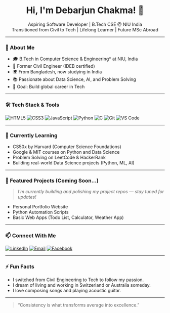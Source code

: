<h1 align="center">Hi, I'm Debarjun Chakma! 👋</h1>
<p align="center">
  Aspiring Software Developer | B.Tech CSE @ NIU India <br/>
  Transitioned from Civil to Tech | Lifelong Learner | Future MSc Abroad
</p>

---

### 🚀 About Me
- 🎓 B.Tech in Computer Science & Engineering* at NIU, India  
- 🔧 Former Civil Engineer (IDEB certified)  
- 🌍 From Bangladesh, now studying in India  
- 📚 Passionate about Data Science, AI, and Problem Solving  
- 🎯 Goal: Build global career in Tech

---

### 🛠 Tech Stack & Tools
![HTML5](https://img.shields.io/badge/-HTML5-E34F26?style=flat&logo=html5&logoColor=white)
![CSS3](https://img.shields.io/badge/-CSS3-1572B6?style=flat&logo=css3)
![JavaScript](https://img.shields.io/badge/-JavaScript-F7DF1E?style=flat&logo=javascript&logoColor=black)
![Python](https://img.shields.io/badge/-Python-3776AB?style=flat&logo=python&logoColor=white)
![C](https://img.shields.io/badge/-C-00599C?style=flat&logo=c&logoColor=white)
![Git](https://img.shields.io/badge/-Git-F05032?style=flat&logo=git&logoColor=white)
![VS Code](https://img.shields.io/badge/-VSCode-007ACC?style=flat&logo=visual-studio-code)

---

### 🌱 Currently Learning
- CS50x by Harvard (Computer Science Foundations)
- Google & MIT courses on Python and Data Science
- Problem Solving on LeetCode & HackerRank
- Building real-world Data Science projects (Python, ML, AI)

---

### 📂 Featured Projects (Coming Soon...)
> *I’m currently building and polishing my project repos — stay tuned for updates!*
- Personal Portfolio Website
- Python Automation Scripts
- Basic Web Apps (Todo List, Calculator, Weather App)

---

### 📫 Connect With Me
[![LinkedIn](https://img.shields.io/badge/-LinkedIn-0077B5?style=flat&logo=linkedin&logoColor=white)](https://linkedin.com/in/yourname)
[![Email](https://img.shields.io/badge/-Email-D14836?style=flat&logo=gmail&logoColor=white)](mailto:youremail@gmail.com)
[![Facebook](https://img.shields.io/badge/-Facebook-1877F2?style=flat&logo=facebook&logoColor=white)](https://facebook.com/yourprofile)

---

### ⚡ Fun Facts
- I switched from Civil Engineering to Tech to follow my passion.
- I dream of living and working in Switzerland or Australia someday.
- I love composing songs and playing acoustic guitar.

---

> “Consistency is what transforms average into excellence.”
